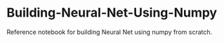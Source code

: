 # Building-Neural-Net-Using-Numpy
Reference notebook for building Neural Net using numpy from scratch.
